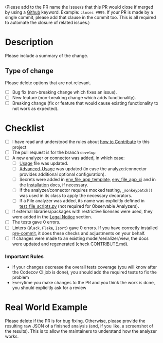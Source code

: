 (Please add to the PR name the issue/s that this PR would close if merged by using a [Github](https://docs.github.com/en/issues/tracking-your-work-with-issues/linking-a-pull-request-to-an-issue) keyword. Example: `closes #999`. If your PR is made by a single commit, please add that clause in the commit too. This is all required to automate the closure of related issues.)

# Description

Please include a summary of the change.

## Type of change

Please delete options that are not relevant.

- [ ] Bug fix (non-breaking change which fixes an issue).
- [ ] New feature (non-breaking change which adds functionality).
- [ ] Breaking change (fix or feature that would cause existing functionality to not work as expected).

# Checklist

- [ ] I have read and understood the rules about [how to Contribute](https://intelowl.readthedocs.io/en/latest/Contribute.html) to this project
- [ ] The pull request is for the branch `develop`
- [ ] A new analyzer or connector was added, in which case:
    - [ ] [Usage](https://github.com/intelowlproject/IntelOwl/blob/master/docs/source/Usage.md) file was updated.
    - [ ] [Advanced-Usage](./Advanced-Usage.md) was updated (in case the analyzer/connector provides additional optional configuration).
    - [ ] Secrets were added in [env_file_app_template](https://github.com/intelowlproject/IntelOwl/blob/master/docker/env_file_app_template), [env_file_app_ci](https://github.com/certego/IntelOwl/blob/master/docker/env_file_app_ci) and in the [Installation](./Installation.md) docs, if necessary.
    - [ ] If the analyzer/connector requires mocked testing, `_monkeypatch()` was used in its class to apply the necessary decorators.
    - [ ] If a File analyzer was added, its name was explicitly defined in [test_file_scripts.py](https://github.com/intelowlproject/IntelOwl/blob/master/tests/analyzers_manager/test_file_scripts.py) (not required for Observable Analyzers).
- [ ] If external libraries/packages with restrictive licenses were used, they were added in the [Legal Notice](https://github.com/certego/IntelOwl/blob/master/.github/legal_notice.md) section.
- [ ] The tests gave 0 errors.
- [ ] Linters (`Black`, `Flake`, `Isort`) gave 0 errors. If you have correctly installed [pre-commit](https://intelowl.readthedocs.io/en/latest/Contribute.html#how-to-start-setup-project-and-development-instance), it does these checks and adjustments on your behalf.
- [ ] If changes were made to an existing model/serializer/view, the docs were updated and regenerated (check [CONTRIBUTE.md](./Contribute.md)).

### Important Rules
- If your changes decrease the overall tests coverage (you will know after the Codecov CI job is done), you should add the required tests to fix the problem
- Everytime you make changes to the PR and you think the work is done, you should explicitly ask for a review

# Real World Example

Please delete if the PR is for bug fixing.
Otherwise, please provide the resulting raw JSON of a finished analysis (and, if you like, a screenshot of the results). This is to allow the maintainers to understand how the analyzer works.
